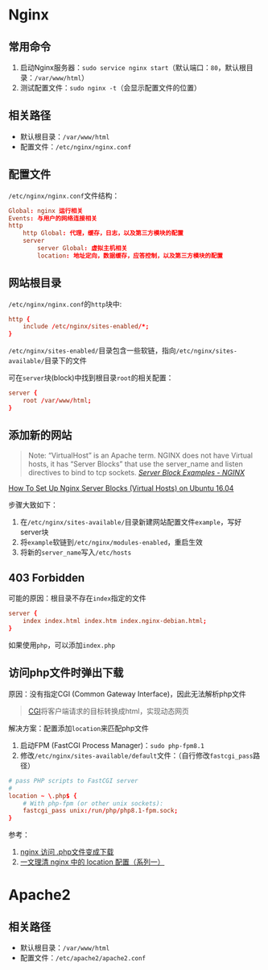# Nginx

## 常用命令

1. 启动Nginx服务器：`sudo service nginx start`（默认端口：`80`，默认根目录：`/var/www/html`）
2. 测试配置文件：`sudo nginx -t`（会显示配置文件的位置）

## 相关路径

- 默认根目录：`/var/www/html`
- 配置文件：`/etc/nginx/nginx.conf`

## 配置文件

`/etc/nginx/nginx.conf`文件结构：

```conf
Global: nginx 运行相关
Events: 与用户的网络连接相关
http
    http Global: 代理，缓存，日志，以及第三方模块的配置
    server
        server Global: 虚拟主机相关
        location: 地址定向，数据缓存，应答控制，以及第三方模块的配置
```

## 网站根目录

`/etc/nginx/nginx.conf`的`http`块中:

```conf
http {
    include /etc/nginx/sites-enabled/*;
}
```

`/etc/nginx/sites-enabled/`目录包含一些软链，指向`/etc/nginx/sites-available/`目录下的文件

可在`server`块(block)中找到根目录`root`的相关配置：

```conf
server {
    root /var/www/html;
}
```

## 添加新的网站

> Note: “VirtualHost” is an Apache term. NGINX does not have Virtual hosts, it has “Server Blocks” that use the server_name and listen directives to bind to tcp sockets. _[Server Block Examples - NGINX](https://www.nginx.com/resources/wiki/start/topics/examples/server_blocks/)_

[How To Set Up Nginx Server Blocks (Virtual Hosts) on Ubuntu 16.04](https://www.digitalocean.com/community/tutorials/how-to-set-up-nginx-server-blocks-virtual-hosts-on-ubuntu-16-04)

步骤大致如下：

1. 在`/etc/nginx/sites-available/`目录新建网站配置文件`example`，写好server块
2. 将`example`软链到`/etc/nginx/modules-enabled`，重启生效
3. 将新的`server_name`写入`/etc/hosts`

## 403 Forbidden

可能的原因：根目录不存在`index`指定的文件

```conf
server {
    index index.html index.htm index.nginx-debian.html;
}
```

如果使用`php`，可以添加`index.php`

## 访问php文件时弹出下载

原因：没有指定CGI (Common Gateway Interface)，因此无法解析php文件

> [CGI](https://zh.wikipedia.org/wiki/%E9%80%9A%E7%94%A8%E7%BD%91%E5%85%B3%E6%8E%A5%E5%8F%A3)将客户端请求的目标转换成html，实现动态网页

解决方案：配置添加`location`来匹配php文件

1. 启动FPM (FastCGI Process Manager)：`sudo php-fpm8.1`
2. 修改`/etc/nginx/sites-available/default`文件：（自行修改`fastcgi_pass`路径）

```conf
# pass PHP scripts to FastCGI server
#
location ~ \.php$ {
    # With php-fpm (or other unix sockets):
    fastcgi_pass unix:/run/php/php8.1-fpm.sock;
}
```

参考：

1. [nginx 访问 .php文件变成下载](https://www.copylian.com/technology/417.html)
2. [一文理清 nginx 中的 location 配置（系列一）](https://segmentfault.com/a/1190000022315733)

# Apache2

## 相关路径

- 默认根目录：`/var/www/html`
- 配置文件：`/etc/apache2/apache2.conf`
